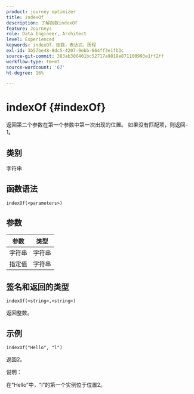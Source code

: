 ```yaml
---
product: journey optimizer
title: indexOf
description: 了解函数indexOf
feature: Journeys
role: Data Engineer, Architect
level: Experienced
keywords: indexOf，函数，表达式，历程
exl-id: 3b57be48-8dc5-4207-9ebb-664ff3e1fb3c
source-git-commit: 383ab306401bc52717a9818e871100993e1ff2ff
workflow-type: tm+mt
source-wordcount: '67'
ht-degree: 16%

---
```


# indexOf {#indexOf}

返回第二个参数在第一个参数中第一次出现的位置。 如果没有匹配项，则返回–1。

## 类别

字符串

## 函数语法

`indexOf(<parameters>)`

## 参数

| 参数 | 类型 |
|-----------|------------------|
| 字符串 | 字符串 |
| 指定值 | 字符串 |

## 签名和返回的类型

`indexOf(<string>,<string>)`

返回整数。

## 示例

`indexOf("Hello", "l")`

返回2。

说明：

在“Hello”中，“l”的第一个实例位于位置2。

